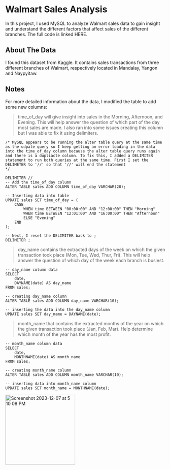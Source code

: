 # Walmart Sales Analysis
In this project, I used MySQL to analyze Walmart sales data to gain insight and understand the different factors that affect sales of the different branches.
The full code is linked HERE.

## About The Data
I found this dataset from Kaggle. It contains sales transactions from three different branches of Walmart, respectively located in Mandalay, Yangon and Naypyitaw.

## Notes
For more detailed information about the data, I modified the table to add some new columns:

> time_of_day will give insight into sales in the Morning, Afternoon, and Evening. This will help answer the question of which part of the day most sales are made. I also ran into some issues creating this column but I was able to fix it using delimiters.

```
/* MySQL appears to be running the alter table query at the same time as the udpate query so I keep getting an error loading in the data
into the time_of_day column because the alter table query runs again and there is a dupliacte column. To fix this, I added a DELIMITER
statement to run both queries at the same time. First I set the DELIMETER to '//' so that '//' will end the statement
*/

DELIMITER //
-- Add the time_of_day column
ALTER TABLE sales ADD COLUMN time_of_day VARCHAR(20);

-- Inserting data into table
UPDATE sales SET time_of_day = (
	CASE
		WHEN time BETWEEN "00:00:00" AND "12:00:00" THEN "Morning"
        WHEN time BETWEEN "12:01:00" AND "16:00:00" THEN "Afternoon"
        ELSE "Evening"
    END
);

-- Next, I reset the DELIMITER back to ;
DELIMITER ;
```

> day_name contains the extracted days of the week on which the given transaction took place (Mon, Tue, Wed, Thur, Fri). This will help answer the question of which day of the week each branch is busiest.

```
-- day_name column data
SELECT
	date,
    DAYNAME(date) AS day_name
FROM sales;

-- creating day_name column
ALTER TABLE sales ADD COLUMN day_name VARCHAR(10);

-- inserting the data into the day_name column
UPDATE sales SET day_name = DAYNAME(date);
```

> month_name that contains the extracted months of the year on which the given transaction took place (Jan, Feb, Mar). Help determine which month of the year has the most profit.

```
-- month_name column data
SELECT 
	date,
    MONTHNAME(date) AS month_name
FROM sales;

-- creating month_name column
ALTER TABLE sales ADD COLUMN month_name VARCHAR(10);

-- inserting data into month_name column
UPDATE sales SET month_name = MONTHNAME(date);
```

<img width="220" alt="Screenshot 2023-12-07 at 5 10 08 PM" src="https://github.com/BritneyVong/WalmartSalesAnalysis/assets/130412196/670bea9f-6a64-490e-9937-e7d8eca12290">
